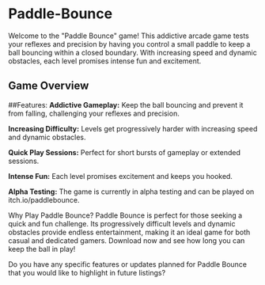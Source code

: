 # Paddle-Bounce

Welcome to the "Paddle Bounce" game! This addictive arcade game tests your reflexes and precision by having you control a small paddle to keep a ball bouncing within a closed boundary. With increasing speed and dynamic obstacles, each level promises intense fun and excitement.


## Game Overview

##Features:
**Addictive Gameplay:** Keep the ball bouncing and prevent it from falling, challenging your reflexes and precision.

**Increasing Difficulty:** Levels get progressively harder with increasing speed and dynamic obstacles.

**Quick Play Sessions:** Perfect for short bursts of gameplay or extended sessions.

**Intense Fun:** Each level promises excitement and keeps you hooked.

**Alpha Testing:** The game is currently in alpha testing and can be played on itch.io/paddlebounce.

Why Play Paddle Bounce?
Paddle Bounce is perfect for those seeking a quick and fun challenge. Its progressively difficult levels and dynamic obstacles provide endless entertainment, making it an ideal game for both casual and dedicated gamers. Download now and see how long you can keep the ball in play!

Do you have any specific features or updates planned for Paddle Bounce that you would like to highlight in future listings?
